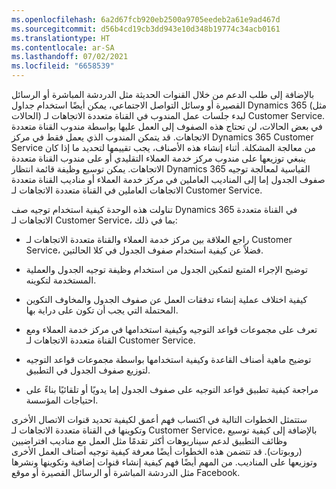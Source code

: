 ```yaml
---
ms.openlocfilehash: 6a2d67fcb920eb2500a9705eedeb2a61e9ad467d
ms.sourcegitcommit: d56b4cd19cb3dd943e10d348b19774c34acb0161
ms.translationtype: HT
ms.contentlocale: ar-SA
ms.lasthandoff: 07/02/2021
ms.locfileid: "6658539"
---
```

بالإضافة إلى طلب الدعم من خلال القنوات الحديثة مثل الدردشة المباشرة أو الرسائل القصيرة أو وسائل التواصل الاجتماعي، يمكن أيضًا استخدام جداول Dynamics 365 (مثل الحالات) لبدء جلسات عمل المندوب في القناة متعددة الاتجاهات لـ Customer Service. في بعض الحالات، لن تحتاج هذه الصفوف إلى العمل عليها بواسطة مندوب القناة متعددة الاتجاهات. قد يتمكن المندوب الذي يعمل فقط في مركز Dynamics 365 Customer Service من معالجة المشكلة. أثناء إنشاء هذه الأصناف، يجب تقييمها لتحديد ما إذا كان ينبغي توزيعها على مندوب مركز خدمة العملاء التقليدي أو على مندوب القناة متعددة الاتجاهات. يمكن توسيع وظيفة قائمة انتظار Dynamics 365 القياسية لمعالجة توجيه صفوف الجدول إما إلى المناديب العاملين في مركز خدمة العملاء أو مناديب القناة متعددة الاتجاهات العاملين في القناة متعددة الاتجاهات لـ Customer Service.

تناولت هذه الوحدة كيفية استخدام توجيه صف Dynamics 365 في القناة متعددة الاتجاهات لـ Customer Service، بما في ذلك:

-   راجع العلاقة بين مركز خدمة العملاء والقناة متعددة الاتجاهات لـ Customer Service، فضلاً عن كيفية استخدام صفوف الجدول في كلا الحالتين.

-   توضيح الإجراء المتبع لتمكين الجدول من استخدام وظيفة توجيه الجدول والعملية المستخدمة لتكوينه.

-   كيفية اختلاف عملية إنشاء تدفقات العمل عن صفوف الجدول والمخاوف التكوين المحتملة التي يجب أن تكون على دراية بها.

-   تعرف على مجموعات قواعد التوجيه وكيفية استخدامها في مركز خدمة العملاء ومع القناة متعددة الاتجاهات لـ Customer Service.

-   توضيح ماهية أصناف القاعدة وكيفية استخدامها بواسطة مجموعات قواعد التوجيه لتوزيع صفوف الجدول في التطبيق.

-   مراجعة كيفية تطبيق قواعد التوجيه على صفوف الجدول إما يدويًا أو تلقائيًا بناءً على احتياجات المؤسسة.

ستتمثل الخطوات التالية في اكتساب فهم أعمق لكيفية تحديد قنوات الاتصال الأخرى وتكوينها في القناة متعددة الاتجاهات لـ Customer Service، بالإضافة إلى كيفية توسيع وظائف التطبيق لدعم سيناريوهات أكثر تقدمًا مثل العمل مع مناديب افتراضيين (روبوتات). قد تتضمن هذه الخطوات أيضًا معرفة كيفية توجيه أصناف العمل الأخرى وتوزيعها على المناديب. من المهم أيضًا فهم كيفية إنشاء قنوات إضافية وتكوينها ونشرها مثل الدردشة المباشرة أو الرسائل القصيرة أو موقع Facebook.
